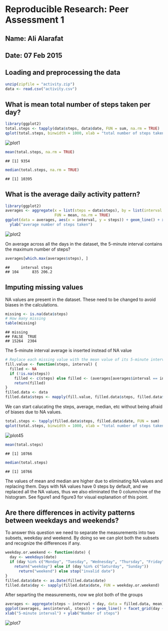 # Reproducible Research: Peer Assessment 1
## Name: Ali Alarafat
## Date: 07 Feb 2015
## Loading and preprocessing the data

```r
unzip(zipfile = "activity.zip")
data <- read.csv("activity.csv")
```


## What is mean total number of steps taken per day?

```r
library(ggplot2)
total.steps <- tapply(data$steps, data$date, FUN = sum, na.rm = TRUE)
qplot(total.steps, binwidth = 1000, xlab = "total number of steps taken each day")
```

![plot1](figure/figure1.png) 

```r
mean(total.steps, na.rm = TRUE)
```

```
## [1] 9354
```

```r
median(total.steps, na.rm = TRUE)
```

```
## [1] 10395
```


## What is the average daily activity pattern?

```r
library(ggplot2)
averages <- aggregate(x = list(steps = data$steps), by = list(interval = data$interval), 
                      FUN = mean, na.rm = TRUE)
ggplot(data = averages, aes(x = interval, y = steps)) + geom_line() + xlab("5-minute interval") + 
  ylab("average number of steps taken")
```

![plot2](figure/figure2.png) 


On average across all the days in the dataset, the 5-minute interval contains
the maximum number of steps?

```r
averages[which.max(averages$steps), ]
```

```
##     interval steps
## 104      835 206.2
```


## Imputing missing values

NA values are present in the dataset. These need to be changed to avoid biases in the calculations.


```r
missing <- is.na(data$steps)
# How many missing
table(missing)
```

```
## missing
## FALSE  TRUE 
## 15264  2304
```


The 5-minute interval average is inserted instead of NA value


```r
# Replace each missing value with the mean value of its 5-minute interval
fill.value <- function(steps, interval) {
  filled <- NA
  if (!is.na(steps)) 
    filled <- c(steps) else filled <- (averages[averages$interval == interval, "steps"])
    return(filled)
}
filled.data <- data
filled.data$steps <- mapply(fill.value, filled.data$steps, filled.data$interval)
```

We can start calucating the steps, average, median, etc without being afraid of biases due to NA values.


```r
total.steps <- tapply(filled.data$steps, filled.data$date, FUN = sum)
qplot(total.steps, binwidth = 1000, xlab = "total number of steps taken each day")
```

![plot45](figure/figure4.png) 

```r
mean(total.steps)
```

```
## [1] 10766
```

```r
median(total.steps)
```

```
## [1] 10766
```


The values of mean and median are higher due to eliminating NA values and replacing them. Days with NA values have 0 steps by default, and we replaced all the NA values, thus we also eliminated the 0 column/row of the histogram.
See figure1 and figure3 for visual explanation of this point.

## Are there differences in activity patterns between weekdays and weekends?
To answer this question we need to separate the measurements into two subsets, weekday and weekend. By doing so we can plot both the subsets and recognize the differences if any.


```r
weekday.or.weekend <- function(date) {
  day <- weekdays(date)
  if (day %in% c("Monday", "Tuesday", "Wednesday", "Thursday", "Friday")) 
    return("weekday") else if (day %in% c("Saturday", "Sunday")) 
      return("weekend") else stop("invalid date")
}
filled.data$date <- as.Date(filled.data$date)
filled.data$day <- sapply(filled.data$date, FUN = weekday.or.weekend)
```


After separting the measurements, now we plot both of the groups

```r
averages <- aggregate(steps ~ interval + day, data = filled.data, mean)
ggplot(averages, aes(interval, steps)) + geom_line() + facet_grid(day ~ .) + 
xlab("5-minute interval") + ylab("Number of steps")
```

![plot7](figure/figure4.png) 


